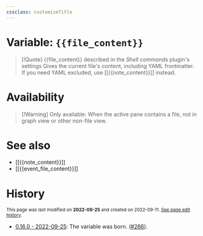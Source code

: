 ```yaml
---
cssclass: customiseTitle
---
```

# Variable: `{{file_content}}`
> [!Quote] {{file_content}} described in the *Shell commands* plugin's settings
> Gives the current file's content, including YAML frontmatter. If you need YAML excluded, use [[{{note_content}}]] instead.

# Availability
> [!Warning] Only available:
> When the active pane contains a file, not in graph view or other non-file view.

# See also
- [[{{note_content}}]]
- [[{{event_file_content}}]]

# History
<small>This page was last modified on <strong>2022-09-25</strong> and created on 2022-09-11. <a href="https://github.com/Taitava/obsidian-shellcommands-documentation/commits/main/./Variables/%7B%7Bfile_content%7D%7D.md">See page edit history</a>.</small>
- [0.16.0 - 2022-09-25](https://github.com/Taitava/obsidian-shellcommands/blob/main/CHANGELOG.md#0160---2022-09-25): The variable was born. ([#266](https://github.com/Taitava/obsidian-shellcommands/issues/266)).